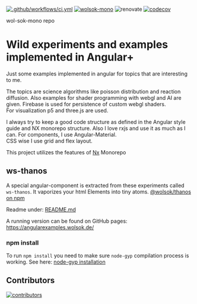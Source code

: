 [![.github/workflows/ci.yml](https://github.com/WolfSoko/wol-sok-mono/actions/workflows/ci.yml/badge.svg)](https://github.com/WolfSoko/wol-sok-mono/actions/workflows/ci.yml)
[![wolsok-mono](https://img.shields.io/endpoint?url=https://dashboard.cypress.io/badge/detailed/jyisda/main&style=flat&logo=cypress)](https://dashboard.cypress.io/projects/jyisda/runs)
![renovate](https://img.shields.io/badge/maintaied%20with-renovate-blue?logo=renovatebot)
[![codecov](https://codecov.io/github/WolfSoko/wol-sok-mono/branch/main/graph/badge.svg?token=SYKFAX478R)](https://codecov.io/github/WolfSoko/wol-sok-mono)

wol-sok-mono repo

# Wild experiments and examples implemented in Angular+

Just some examples implemented in angular for topics that are interesting to me.

The topics are science algorithms like poisson distribution and reaction diffusion. Also examples for shader programming
with webgl and AI are given. Firebase is used for persistence of custom webgl shaders.  
For visualization p5 and three.js are used.

I always try to keep a good code structure as defined in the Angular style guide and NX monorepo structure. Also I love
rxjs and use it as much as I can. For components, I use Angular-Material.  
CSS wise I use grid and flex layout.

This project utilizes the features of [Nx](https://nx.dev/l/a/getting-started/intro) Monorepo

## ws-thanos

A special angular-component is extracted from these experiments called `ws-thanos`. It vaporizes your html Elements into
tiny atoms.
[@wolsok/thanos on npm](https://www.npmjs.com/package/@wolsok/thanos)

Readme under: [README.md](./libs/public/ws-thanos/README.md)

A running version can be found on GitHub pages: https://angularexamples.wolsok.de/

### npm install

To run `npm install` you need to make sure `node-gyp` compilation process is working. See here: [node-gyp installation](https://github.com/nodejs/node-gyp#installation)

## Contributors

[![contributors](https://contrib.rocks/image?repo=WolfSoko/wol-sok-mono)](https://github.com/WolfSoko/wol-sok-mono/graphs/contributors)
